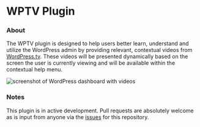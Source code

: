 WPTV Plugin
===========

### About

The WPTV plugin is designed to help users better learn, understand and utilize the WordPress admin by providing relevant,
contextual videos from [WordPress.tv](http://wordpress.tv). These videos will be presented dynamically based on the
screen the user is currently viewing and will be available within the contextual help menu.

![screenshot of WordPress dashboard with videos](http://realbigwebsites.com/temp/videos.png "See videos in Help menu")

### Notes

This plugin is in active development. Pull requests are absolutely welcome as is input from anyone via the
[issues](https://github.com/brashrebel/wptv/issues) for this repository.